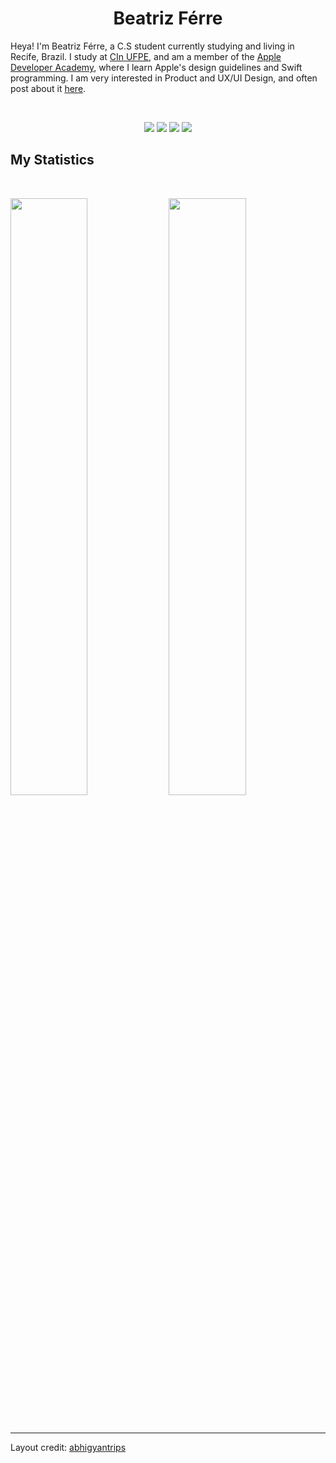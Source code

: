 <h1 align="center">
  <b>Beatriz Férre</b>
</h1>

Heya! I'm Beatriz Férre, a C.S student currently studying and living in Recife, Brazil. I study at <a href="https://portal.cin.ufpe.br">CIn UFPE</a>, and am a member of the <a href="https://www.developeracademy.cin.ufpe.br">Apple Developer Academy</a>, where I learn Apple's design guidelines and Swift programming. I am very interested in Product and UX/UI Design, and often post about it <a href= "https://www.instagram.com/okbibia/">here</a>. 

<br>

<p>
<div align="center">
  <img src="https://img.shields.io/badge/-Swift-c58545?style=for-the-badge&logo=swift&logoColor=c58545&labelColor=282828">
  <img src="https://img.shields.io/badge/-Python-98b982?style=for-the-badge&logo=python&logoColor=98b982&labelColor=282828">
  <img src="https://img.shields.io/badge/-HTML-c58545?style=for-the-badge&logo=html5&logoColor=c58545&labelColor=282828">
  <img src="https://img.shields.io/badge/c++-%2300599C.svg?style=for-the-badge&logo=c%2B%2B&logoColor=white">
</div>
</p>


<!--
<div align="center">
  <a href="https://open.spotify.com/user/6s6pbtefezpookh8gwnkko15v">
    <img src="https://spotify-readme-theta-virid.vercel.app/api?scan=true&theme=dark" width="240px">
  </a>
</div>
-->

## My Statistics

<br/>
<p align="left">
  <img width="49.5%" src="https://github-readme-stats.vercel.app/api?username=biaferre&show_icons=true&theme=gruvbox&hide_border=true" />
    <img width="49.5%" src="https://github-readme-streak-stats.herokuapp.com/?user=biaferre&theme=gruvbox&hide_border=true" />
</p>
<br>

------

Layout credit: [abhigyantrips](https://github.com/abhigyantrips)

